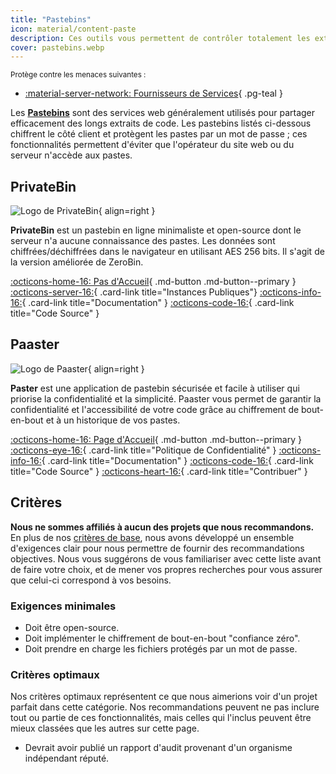 ```yaml
---
title: "Pastebins"
icon: material/content-paste
description: Ces outils vous permettent de contrôler totalement les extraits de texte (appelé "paste") que vous partagez.
cover: pastebins.webp
---
```


<small>Protège contre les menaces suivantes :</small>

- [:material-server-network: Fournisseurs de Services](basics/common-threats.md#privacy-from-service-providers){ .pg-teal }

Les [**Pastebins**](https://en.wikipedia.org/wiki/Pastebin) sont des services web généralement utilisés pour partager efficacement des longs extraits de code. Les pastebins listés ci-dessous chiffrent le côté client et protègent les pastes par un mot de passe ; ces fonctionnalités permettent d'éviter que l'opérateur du site web ou du serveur n'accède aux pastes.

## PrivateBin

<div class="admonition recommendation" markdown>

![Logo de PrivateBin](assets/img/pastebins/privatebin.svg){ align=right }

**PrivateBin** est un pastebin en ligne minimaliste et open-source dont le serveur n'a aucune connaissance des pastes. Les données sont chiffrées/déchiffrées dans le navigateur en utilisant AES 256 bits. Il s'agit de la version améliorée de ZeroBin.

[:octicons-home-16: Pas d'Accueil](https://privatebin.info){ .md-button .md-button--primary }
[:octicons-server-16:](https://privatebin.info/directory){ .card-link title="Instances Publiques"}
[:octicons-info-16:](https://github.com/PrivateBin/PrivateBin/wiki/FAQ){ .card-link title="Documentation" }
[:octicons-code-16:](https://github.com/PrivateBin/PrivateBin){ .card-link title="Code Source" }

</div>

## Paaster

<div class="admonition recommendation" markdown>

![Logo de Paaster](assets/img/pastebins/paaster.svg){ align=right }

**Paster** est une application de pastebin sécurisée et facile à utiliser qui priorise la confidentialité et la simplicité. Paaster vous permet de garantir la confidentialité et l'accessibilité de votre code grâce au chiffrement de bout-en-bout et à un historique de vos pastes.

[:octicons-home-16: Page d'Accueil](https://paaster.io){ .md-button .md-button--primary }
[:octicons-eye-16:](https://paaster.io/privacy-policy){ .card-link title="Politique de Confidentialité" }
[:octicons-info-16:](https://github.com/WardPearce/paaster#security){ .card-link title="Documentation" }
[:octicons-code-16:](https://github.com/WardPearce/paaster){ .card-link title="Code Source" }
[:octicons-heart-16:](https://github.com/sponsors/WardPearce){ .card-link title="Contribuer" }

</div>

## Critères

**Nous ne sommes affiliés à aucun des projets que nous recommandons.** En plus de nos [critères de base](about/criteria.md), nous avons développé un ensemble d'exigences clair pour nous permettre de fournir des recommandations objectives. Nous vous suggérons de vous familiariser avec cette liste avant de faire votre choix, et de mener vos propres recherches pour vous assurer que celui-ci correspond à vos besoins.

### Exigences minimales

- Doit être open-source.
- Doit implémenter le chiffrement de bout-en-bout "confiance zéro".
- Doit prendre en charge les fichiers protégés par un mot de passe.

### Critères optimaux

Nos critères optimaux représentent ce que nous aimerions voir d'un projet parfait dans cette catégorie. Nos recommandations peuvent ne pas inclure tout ou partie de ces fonctionnalités, mais celles qui l'inclus peuvent être mieux classées que les autres sur cette page.

- Devrait avoir publié un rapport d'audit provenant d'un organisme indépendant réputé.
